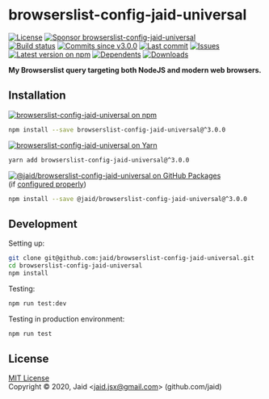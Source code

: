 # browserslist-config-jaid-universal


<a href="https://raw.githubusercontent.com/jaid/browserslist-config-jaid-universal/master/license.txt"><img src="https://img.shields.io/github/license/jaid/browserslist-config-jaid-universal?style=flat-square" alt="License"/></a> <a href="https://github.com/sponsors/jaid"><img src="https://img.shields.io/badge/<3-Sponsor-FF45F1?style=flat-square" alt="Sponsor browserslist-config-jaid-universal"/></a>  
<a href="https://actions-badge.atrox.dev/jaid/browserslist-config-jaid-universal/goto"><img src="https://img.shields.io/endpoint.svg?style=flat-square&url=https%3A%2F%2Factions-badge.atrox.dev%2Fjaid%2Fbrowserslist-config-jaid-universal%2Fbadge" alt="Build status"/></a> <a href="https://github.com/jaid/browserslist-config-jaid-universal/commits"><img src="https://img.shields.io/github/commits-since/jaid/browserslist-config-jaid-universal/v3.0.0?style=flat-square&logo=github" alt="Commits since v3.0.0"/></a> <a href="https://github.com/jaid/browserslist-config-jaid-universal/commits"><img src="https://img.shields.io/github/last-commit/jaid/browserslist-config-jaid-universal?style=flat-square&logo=github" alt="Last commit"/></a> <a href="https://github.com/jaid/browserslist-config-jaid-universal/issues"><img src="https://img.shields.io/github/issues/jaid/browserslist-config-jaid-universal?style=flat-square&logo=github" alt="Issues"/></a>  
<a href="https://npmjs.com/package/browserslist-config-jaid-universal"><img src="https://img.shields.io/npm/v/browserslist-config-jaid-universal?style=flat-square&logo=npm&label=latest%20version" alt="Latest version on npm"/></a> <a href="https://github.com/jaid/browserslist-config-jaid-universal/network/dependents"><img src="https://img.shields.io/librariesio/dependents/npm/browserslist-config-jaid-universal?style=flat-square&logo=npm" alt="Dependents"/></a> <a href="https://npmjs.com/package/browserslist-config-jaid-universal"><img src="https://img.shields.io/npm/dm/browserslist-config-jaid-universal?style=flat-square&logo=npm" alt="Downloads"/></a>

**My Browserslist query targeting both NodeJS and modern web browsers.**





## Installation

<a href="https://npmjs.com/package/browserslist-config-jaid-universal"><img src="https://img.shields.io/badge/npm-browserslist--config--jaid--universal-C23039?style=flat-square&logo=npm" alt="browserslist-config-jaid-universal on npm"/></a>

```bash
npm install --save browserslist-config-jaid-universal@^3.0.0
```

<a href="https://yarnpkg.com/package/browserslist-config-jaid-universal"><img src="https://img.shields.io/badge/Yarn-browserslist--config--jaid--universal-2F8CB7?style=flat-square&logo=yarn&logoColor=white" alt="browserslist-config-jaid-universal on Yarn"/></a>

```bash
yarn add browserslist-config-jaid-universal@^3.0.0
```

<a href="https://github.com/jaid/browserslist-config-jaid-universal/packages"><img src="https://img.shields.io/badge/GitHub Packages-@jaid/browserslist--config--jaid--universal-24282e?style=flat-square&logo=github" alt="@jaid/browserslist-config-jaid-universal on GitHub Packages"/></a>  
(if [configured properly](https://help.github.com/en/github/managing-packages-with-github-packages/configuring-npm-for-use-with-github-packages))

```bash
npm install --save @jaid/browserslist-config-jaid-universal@^3.0.0
```





















## Development



Setting up:
```bash
git clone git@github.com:jaid/browserslist-config-jaid-universal.git
cd browserslist-config-jaid-universal
npm install
```
Testing:
```bash
npm run test:dev
```
Testing in production environment:
```bash
npm run test
```


## License
[MIT License](https://raw.githubusercontent.com/jaid/browserslist-config-jaid-universal/master/license.txt)  
Copyright © 2020, Jaid \<jaid.jsx@gmail.com> (github.com/jaid)
